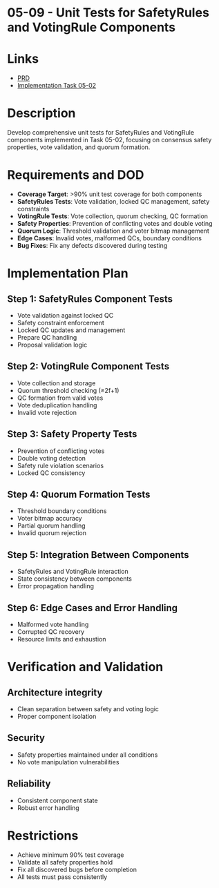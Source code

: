 # 05-09 - Unit Tests for SafetyRules and VotingRule Components

# Links
- [PRD](/workflow/prd/federation/05_hotstuff_consensus.md)
- [Implementation Task 05-02](/workflow/tasks/federation/05/05-02-hotstuff-state-machine.md)

# Description
Develop comprehensive unit tests for SafetyRules and VotingRule components implemented in Task 05-02, focusing on consensus safety properties, vote validation, and quorum formation.

# Requirements and DOD
- **Coverage Target**: >90% unit test coverage for both components
- **SafetyRules Tests**: Vote validation, locked QC management, safety constraints
- **VotingRule Tests**: Vote collection, quorum checking, QC formation
- **Safety Properties**: Prevention of conflicting votes and double voting
- **Quorum Logic**: Threshold validation and voter bitmap management
- **Edge Cases**: Invalid votes, malformed QCs, boundary conditions
- **Bug Fixes**: Fix any defects discovered during testing

# Implementation Plan

## Step 1: SafetyRules Component Tests
- Vote validation against locked QC
- Safety constraint enforcement
- Locked QC updates and management
- Prepare QC handling
- Proposal validation logic

## Step 2: VotingRule Component Tests
- Vote collection and storage
- Quorum threshold checking (≥2f+1)
- QC formation from valid votes
- Vote deduplication handling
- Invalid vote rejection

## Step 3: Safety Property Tests
- Prevention of conflicting votes
- Double voting detection
- Safety rule violation scenarios
- Locked QC consistency

## Step 4: Quorum Formation Tests
- Threshold boundary conditions
- Voter bitmap accuracy
- Partial quorum handling
- Invalid quorum rejection

## Step 5: Integration Between Components
- SafetyRules and VotingRule interaction
- State consistency between components
- Error propagation handling

## Step 6: Edge Cases and Error Handling
- Malformed vote handling
- Corrupted QC recovery
- Resource limits and exhaustion

# Verification and Validation

## Architecture integrity
- Clean separation between safety and voting logic
- Proper component isolation

## Security
- Safety properties maintained under all conditions
- No vote manipulation vulnerabilities

## Reliability
- Consistent component state
- Robust error handling

# Restrictions
- Achieve minimum 90% test coverage
- Validate all safety properties hold
- Fix all discovered bugs before completion
- All tests must pass consistently